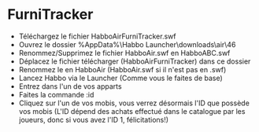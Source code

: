 # FurniTracker

- Téléchargez le fichier HabboAirFurniTracker.swf
- Ouvrez le dossier %AppData%\Habbo Launcher\downloads\air\46
- Renommez/Supprimez le fichier HabboAir.swf en HabboABC.swf
- Déplacez le fichier télécharger (HabboAirFurniTracker) dans ce dossier
- Renommez le en HabboAir (HabboAir.swf si il n'est pas en .swf)
- Lancez Habbo via le Launcher (Comme vous le faites de base)
- Entrez dans l'un de vos apparts
- Faites la commande :id
- Cliquez sur l'un de vos mobis, vous verrez désormais l'ID que possède vos mobis
(L'ID dépend des achats effectué dans le catalogue par les joueurs, donc si vous avez l'ID 1, félicitations!)
